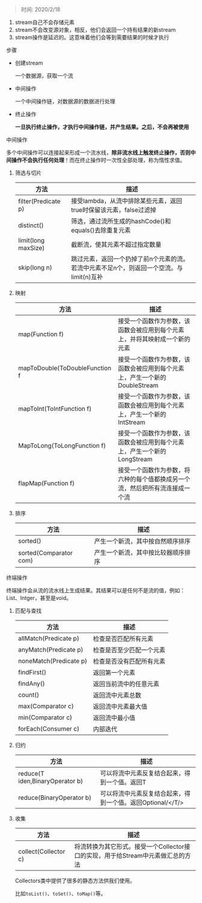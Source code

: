 > 时间: 2020/2/18

1. stream自己不会存储元素
2. stream不会改变源对象，相反，他们会返回一个持有结果的新stream
3. stream操作是延迟的。这意味着他们会等到需要结果的时候才执行



步骤

- 创建stream

  一个数据源，获取一个流

- 中间操作

  一个中间操作链，对数据源的数据进行处理

- 终止操作

  **一旦执行终止操作，才执行中间操作链，并产生结果。之后，不会再被使用**



中间操作

多个中间操作可以连接起来形成一个流水线，**除非流水线上触发终止操作，否则中间操作不会执行任何处理**！而在终止操作时一次性全部处理，称为惰性求值。

1. 筛选与切片

   

   | 方法                | 描述                                                         |
   | ------------------- | ------------------------------------------------------------ |
   | filter(Predicate p) | 接受lambda，从流中排除某些元素，返回true时保留该元素，false过滤掉 |
   | distinct()          | 筛选，通过流所生成的hashCode()和equals()去除重复元素         |
   | limit(long maxSize) | 截断流，使其元素不超过指定数量                               |
   | skip(long n)        | 跳过元素，返回一个扔掉了前n个元素的流。若流中元素不足n个，则返回一个空流。与limit(n)互补 |

   

2. 映射

   

   | 方法                           | 描述                                                         |
   | ------------------------------ | ------------------------------------------------------------ |
   | map(Function f)                | 接受一个函数作为参数，该函数会被应用到每个元素上，并将其映射成一个新的元素 |
   | mapToDouble(ToDoubleFunction f | 接受一个函数作为参数，该函数会被应用到每个元素上，产生一个新的DoubleStream |
   | mapToInt(ToIntFunction f)      | 接受一个函数作为参数，该函数会被应用到每个元素上，产生一个新的IntStream |
   | MapToLong(ToLongFunction f)    | 接受一个函数作为参数，该函数会被应用到每个元素上，产生一个新的LongStream |
   | flapMap(Function f)            | 接受一个函数作为参数，将六种的每个值都换成另一个流，然后把所有流连接成一个流 |

3. 排序

   

   | 方法                   | 描述                               |
   | ---------------------- | ---------------------------------- |
   | sorted()               | 产生一个新流，其中按自然顺序排序   |
   | sorted(Comparator com) | 产生一个新流，其中按比较器顺序排序 |




终端操作

终端操作会从流的流水线上生成结果。其结果可以是任何不是流的值，例如：List、Intger，甚至是void。

1. 匹配与查找

   

   | 方法                   | 描述                     |
   | ---------------------- | ------------------------ |
   | allMatch(Predicate p)  | 检查是否匹配所有元素     |
   | anyMatch(Predicate p)  | 检查是否至少匹配一个元素 |
   | noneMatch(Predicate p) | 检查是否没有匹配所有元素 |
   | findFirst()            | 返回第一个元素           |
   | findAny()              | 返回当前流中的任意元素   |
   | count()                | 返回流中元素总数         |
   | max(Comparator c)      | 返回流中元素最大值       |
   | min(Comparator c)      | 返回流中最小值           |
   | forEach(Consumer c)    | 内部迭代                 |

2. 归约

   

   | 方法                            | 描述                                                       |
   | ------------------------------- | ---------------------------------------------------------- |
   | reduce(T iden,BinaryOperator b) | 可以将流中元素反复结合起来，得到一个值。返回T              |
   | reduce(BinaryOperator b)        | 可以将流中元素反复结合起来，得到一个值。返回Optional/</T/> |

3. 收集

   

   | 方法                 | 描述                                                         |
   | -------------------- | ------------------------------------------------------------ |
   | collect(Collector c) | 将流转换为其它形式。接受一个Collector接口的实现，用于给Stream中元素做汇总的方法 |

   Collectors类中提供了很多的静态方法供我们使用。

   比如`toList()`、`toSet()`、`toMap()`等。

